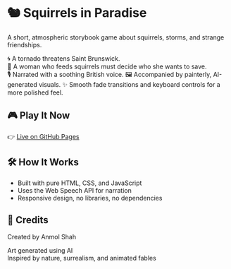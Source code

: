 
# 🐿️ Squirrels in Paradise

A short, atmospheric storybook game about squirrels, storms, and strange friendships.

🌀 A tornado threatens Saint Brunswick.  
🌰 A woman who feeds squirrels must decide who she wants to save.  
🎙️ Narrated with a soothing British voice.
🖼️ Accompanied by painterly, AI-generated visuals.
✨ Smooth fade transitions and keyboard controls for a more polished feel.

## 🎮 Play It Now
👉 [Live on GitHub Pages](https://shadohead55.github.io/Squirrels-in-Paradise/)

## 🛠 How It Works
- Built with pure HTML, CSS, and JavaScript
- Uses the Web Speech API for narration
- Responsive design, no libraries, no dependencies

## 🙏 Credits
Created by Anmol Shah

Art generated using AI  
Inspired by nature, surrealism, and animated fables
